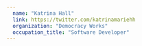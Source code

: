 ```yaml
---
  name: "Katrina Hall"
  link: https://twitter.com/katrinamariehh
  organization: "Democracy Works"
  occupation_title: "Software Developer"
---
```


